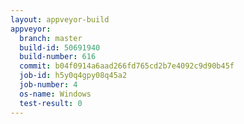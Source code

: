 ```yaml
---
layout: appveyor-build
appveyor:
  branch: master
  build-id: 50691940
  build-number: 616
  commit: b04f0914a6aad266fd765cd2b7e4092c9d90b45f
  job-id: h5y0q4gpy08q45a2
  job-number: 4
  os-name: Windows
  test-result: 0
---
```

